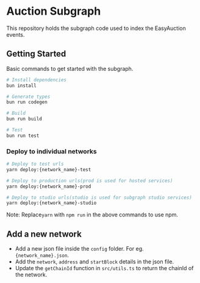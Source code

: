 # Auction Subgraph

This repository holds the subgraph code used to index the EasyAuction events.

## Getting Started
Basic commands to get started with the subgraph.
```bash
# Install dependencies
bun install

# Generate types
bun run codegen

# Build
bun run build

# Test
bun run test
```

### Deploy to individual networks
```bash
# Deploy to test urls
yarn deploy:{network_name}-test

# Deploy to production urls(prod is used for hosted services)
yarn deploy:{network_name}-prod

# Deploy to studio urls(studio is used for subgraph studio services)
yarn deploy:{network_name}-studio
```
Note: Replace`yarn` with `npm run` in the above commands to use npm.


## Add a new network
* Add a new json file inside the `config` folder. For eg. `{network_name}.json`.
* Add the `network`, `address` and `startBlock` details in the json file.
* Update the `getChainId` function in `src/utils.ts` to return the chainId of the network.